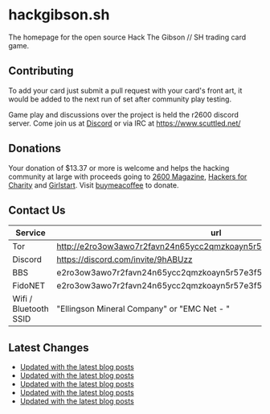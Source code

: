 # hackgibson.sh
The homepage for the open source Hack The Gibson // SH trading card game.


## Contributing

To add your card just submit a pull request with your card's front art, it would be added to the next run of set after community play testing.

Game play and discussions over the project is held the r2600 discord server. Come join us at [Discord](https://discord.com/invite/9hABUzz) or via IRC at https://www.scuttled.net/


## Donations

Your donation of $13.37 or more is welcome and helps the hacking community at large with proceeds going to [2600 Magazine](https://2600.com/), [Hackers for Charity](https://hackersforcharity.org) and [Girlstart](https://girlstart.org).  Visit [buymeacoffee](https://www.buymeacoffee.com/hackgibson.sh) to donate.


## Contact Us

Service | url
-|-
Tor | http://e2ro3ow3awo7r2favn24n65ycc2qmzkoayn5r57e3f56nvjwdcgg32ad.onion
Discord | https://discord.com/invite/9hABUzz
BBS | e2ro3ow3awo7r2favn24n65ycc2qmzkoayn5r57e3f56nvjwdcgg32ad.onion:23
FidoNET | e2ro3ow3awo7r2favn24n65ycc2qmzkoayn5r57e3f56nvjwdcgg32ad.onion:24554
Wifi / Bluetooth SSID | "Ellingson Mineral Company" or "EMC Net - <fidonet address>"

## Latest Changes
<!-- BLOG-POST-LIST:START -->
- [Updated with the latest blog posts](https://github.com/DFW2600/hackgibson.sh/commit/27ea0dae75681b23c4a0c7c806f3b4e9b77836a9)
- [Updated with the latest blog posts](https://github.com/DFW2600/hackgibson.sh/commit/6d086fbf6a89368ff9890c50a2a873f58974f4dd)
- [Updated with the latest blog posts](https://github.com/DFW2600/hackgibson.sh/commit/5259332189e240df43ef26a34e280405e4917950)
- [Updated with the latest blog posts](https://github.com/DFW2600/hackgibson.sh/commit/5aa376268e37e07fb25fbd37aeab4cb13c51e7ee)
- [Updated with the latest blog posts](https://github.com/DFW2600/hackgibson.sh/commit/0fed1d9ff4a47cbd7d18508fbcb556a0484cdb13)
<!-- BLOG-POST-LIST:END -->
